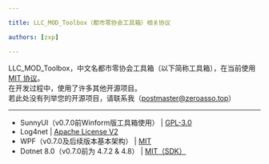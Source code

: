 ```yaml
---

title: LLC_MOD_Toolbox（都市零协会工具箱）相关协议

authors: [zxp]

---
```


LLC_MOD_Toolbox，中文名都市零协会工具箱（以下简称工具箱），在当前使用[ MIT 协议](https://github.com/LocalizeLimbusCompany/LLC_MOD_Toolbox?tab=MIT-1-ov-file#MIT-1-ov-file)。  
在开发过程中，使用了许多其他开源项目。  
若此处没有列举您的开源项目，请联系我（postmaster@zeroasso.top）

-----

- SunnyUI（v0.7.0前Winform版工具箱使用） | [GPL-3.0](https://gitee.com/yhuse/SunnyUI/blob/master/LICENSE)
- Log4net | [Apache License V2](http://www.apache.org/licenses/LICENSE-2.0.txt)
- WPF（v0.7.0及后续版本基本架构） | [MIT](https://github.com/dotnet/wpf?tab=MIT-1-ov-file#)
- Dotnet 8.0（v0.7.0前为 4.7.2 & 4.8） | [MIT（SDK）](https://github.com/dotnet/dotnet#MIT-1-ov-file)